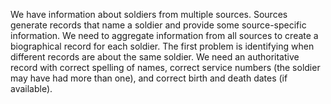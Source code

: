 We have information about soldiers from multiple sources. Sources generate records that name a soldier and provide some source-specific information. We need to aggregate information from all sources to create a biographical record for each soldier. The first problem is identifying when different records are about the same soldier. We need an authoritative record with correct spelling of names, correct service numbers (the soldier may have had more than one), and correct birth and death dates (if available).
